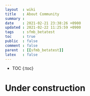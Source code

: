 ```yaml
---
layout  : wiki
title   : About Community 
summary : 
date    : 2021-02-21 23:38:26 +0900
updated : 2021-02-22 11:25:59 +0900
tags    : sfmb_betatest 
toc     : true
public  : false
comment : false
parent  : [[sfmb_betatest]] 
latex   : false
---
```

* TOC
{:toc}

# Under construction 
